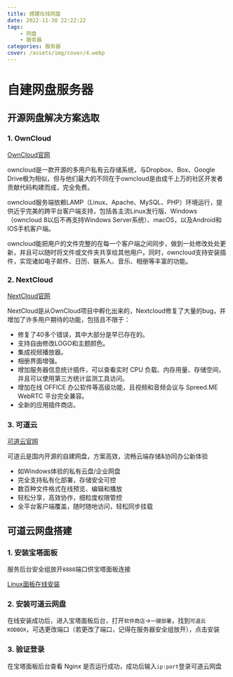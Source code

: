 ```yaml
---
title: 搭建在线网盘
date: 2022-11-30 22:22:22
tags:
    - 网盘
    - 服务器
categories: 服务器
cover: /assets/img/cover/4.webp
---
```


# 自建网盘服务器

## 开源网盘解决方案选取

### 1. OwnCloud

[OwnCloud官网](https://owncloud.com/)

owncloud是一款开源的多用户私有云存储系统，与Dropbox、Box、Google Drive极为相似，但与他们最大的不同在于owncloud是由成千上万的社区开发者贡献代码构建而成，完全免费。

owncloud服务端依赖LAMP（Linux、Apache、MySQL、PHP）环境运行，提供近乎完美的跨平台客户端支持，包括各主流Linux发行版、Windows（owncloud 8以后不再支持Windows Server系统）、macOS，以及Android和IOS手机客户端。

owncloud能把用户的文件完整的在每一个客户端之间同步，做到一处修改处处更新，并且可以随时将文件或文件夹共享给其他用户。同时，owncloud支持安装插件，实现诸如电子邮件、日历、联系人、音乐、相册等丰富的功能。

### 2. NextCloud

[NextCloud官网](https://nextcloud.com/)

NextCloud是从OwnCloud项目中孵化出来的，Nextcloud修复了大量的bug，并增加了许多用户期待的功能，包括且不限于：

- 修复了40多个错误，其中大部分是早已存在的。
- 支持自由修改LOGO和主题颜色。
- 集成视频播放器。
- 相册界面增强。
- 增加服务器信息统计插件，可以查看实时 CPU 负载、内存用量、存储空间，并且可以使用第三方统计监测工具访问。
- 增加在线 OFFICE 办公软件等高级功能，且视频和音频会议与 Spreed.ME WebRTC 平台完全兼容。
- 全新的应用插件商店。

### 3. 可道云

[可道云官网](https://kodcloud.com/)

可道云是国内开源的自建网盘，方案高效，流畅云端存储&协同办公新体验

- 如Windows体验的私有云盘/企业网盘
- 完全支持私有化部署，存储安全可控
- 数百种文件格式在线预览、编辑和播放
- 轻松分享，高效协作，细粒度权限管控
- 全平台客户端覆盖，随时随地访问，轻松同步挂载

## 可道云网盘搭建

### 1. 安装宝塔面板

服务后台安全组放开```8888```端口供宝塔面板连接

[Linux面板在线安装](https://www.bt.cn/new/download.html)

### 2. 安装可道云网盘

在线安装成功后，进入宝塔面板后台，打开```软件商店```->```一键部署```，找到```可道云KODBOX```，可选更改端口（若更改了端口，记得在服务器安全组放开），点击安装

### 3. 验证登录

在宝塔面板后台查看 Nginx 是否运行成功，成功后输入```ip:port```登录可道云网盘

